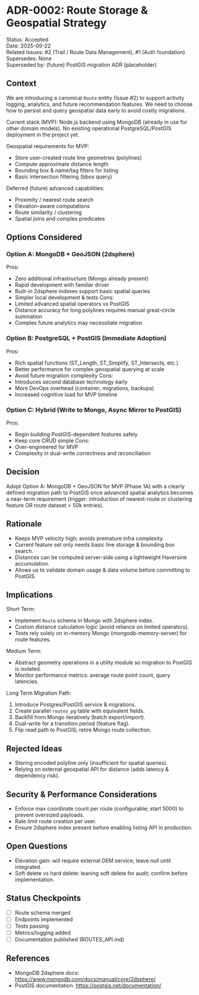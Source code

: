 # ADR-0002: Route Storage & Geospatial Strategy

Status: Accepted  
Date: 2025-09-22  
Related Issues: #2 (Trail / Route Data Management), #1 (Auth foundation)  
Supersedes: None  
Superseded by: (future) PostGIS migration ADR (placeholder)

## Context
We are introducing a canonical `Route` entity (Issue #2) to support activity logging, analytics, and future recommendation features. We need to choose how to persist and query geospatial data early to avoid costly migrations.

Current stack (MVP): Node.js backend using MongoDB (already in use for other domain models). No existing operational PostgreSQL/PostGIS deployment in the project yet.

Geospatial requirements for MVP:
- Store user-created route line geometries (polylines)
- Compute approximate distance length
- Bounding box & name/tag filters for listing
- Basic intersection filtering (bbox query)

Deferred (future) advanced capabilities:
- Proximity / nearest route search
- Elevation-aware computations
- Route similarity / clustering
- Spatial joins and complex predicates

## Options Considered
### Option A: MongoDB + GeoJSON (2dsphere)
Pros:
- Zero additional infrastructure (Mongo already present)
- Rapid development with familiar driver
- Built-in 2dsphere indexes support basic spatial queries
- Simpler local development & tests
Cons:
- Limited advanced spatial operators vs PostGIS
- Distance accuracy for long polylines requires manual great-circle summation
- Complex future analytics may necessitate migration

### Option B: PostgreSQL + PostGIS (Immediate Adoption)
Pros:
- Rich spatial functions (ST_Length, ST_Simplify, ST_Intersects, etc.)
- Better performance for complex geospatial querying at scale
- Avoid future migration complexity
Cons:
- Introduces second database technology early
- More DevOps overhead (container, migrations, backups)
- Increased cognitive load for MVP timeline

### Option C: Hybrid (Write to Mongo, Async Mirror to PostGIS)
Pros:
- Begin building PostGIS-dependent features safely
- Keep core CRUD simple
Cons:
- Over-engineered for MVP
- Complexity in dual-write correctness and reconciliation

## Decision
Adopt Option A: MongoDB + GeoJSON for MVP (Phase 1A) with a clearly defined migration path to PostGIS once advanced spatial analytics becomes a near-term requirement (trigger: introduction of nearest-route or clustering feature OR route dataset > 50k entries).

## Rationale
- Keeps MVP velocity high; avoids premature infra complexity.
- Current feature set only needs basic line storage & bounding box search.
- Distances can be computed server-side using a lightweight Haversine accumulation.
- Allows us to validate domain usage & data volume before committing to PostGIS.

## Implications
Short Term:
- Implement `Route` schema in Mongo with 2dsphere index.
- Custom distance calculation logic (avoid reliance on limited operators).
- Tests rely solely on in-memory Mongo (mongodb-memory-server) for route features.

Medium Term:
- Abstract geometry operations in a utility module so migration to PostGIS is isolated.
- Monitor performance metrics: average route point count, query latencies.

Long Term Migration Path:
1. Introduce Postgres/PostGIS service & migrations.
2. Create parallel `routes_pg` table with equivalent fields.
3. Backfill from Mongo iteratively (batch export/import).
4. Dual-write for a transition period (feature flag).
5. Flip read path to PostGIS; retire Mongo route collection.

## Rejected Ideas
- Storing encoded polyline only (insufficient for spatial queries).
- Relying on external geospatial API for distance (adds latency & dependency risk).

## Security & Performance Considerations
- Enforce max coordinate count per route (configurable; start 5000) to prevent oversized payloads.
- Rate limit route creation per user.
- Ensure 2dsphere index present before enabling listing API in production.

## Open Questions
- Elevation gain: will require external DEM service; leave null until integrated.
- Soft delete vs hard delete: leaning soft delete for audit; confirm before implementation.

## Status Checkpoints
- [ ] Route schema merged
- [ ] Endpoints implemented
- [ ] Tests passing
- [ ] Metrics/logging added
- [ ] Documentation published (ROUTES_API.md)

## References
- MongoDB 2dsphere docs: https://www.mongodb.com/docs/manual/core/2dsphere/
- PostGIS documentation: https://postgis.net/documentation/
